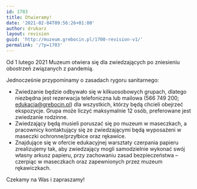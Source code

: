 ```yaml
---
id: 1703
title: Otwieramy!
date: '2021-02-04T09:56:26+01:00'
author: drukarz
layout: revision
guid: 'http://muzeum.grebocin.pl/1700-revision-v1/'
permalink: '/?p=1703'
---
```


<span class="d2edcug0 hpfvmrgz qv66sw1b c1et5uql oi732d6d ik7dh3pa fgxwclzu a8c37x1j keod5gw0 nxhoafnm aigsh9s9 d3f4x2em fe6kdd0r mau55g9w c8b282yb iv3no6db jq4qci2q a3bd9o3v knj5qynh oo9gr5id" dir="auto">Od 1 lutego 2021 Muzeum otwiera się dla zwiedzających po zniesieniu obostrzeń związanych z pandemią.</span>

Jednocześnie przypominamy o zasadach rygoru sanitarnego:

- Zwiedzanie będzie odbywało się w kilkuosobowych grupach, dlatego niezbędna jest rezerwacja telefoniczna lub mailowa (566 749 200; edukacja@grebocin.pl) dla wszystkich, którzy będą chcieli obejrzeć ekspozycje. Grupa może liczyć maksymalnie 12 osób, preferowane jest zwiedzanie rodzinne.
- Zwiedzający będą musieli poruszać się po muzeum w maseczkach, a pracownicy kontaktujący się ze zwiedzającymi będą wyposażeni w maseczki ochronne/przyłbice oraz rękawice.
- Znajdujące się w ofercie edukacyjnej warsztaty czerpania papieru zrealizujemy tak, aby zwiedzający mogli samodzielnie wykonać swój własny arkusz papieru, przy zachowaniu zasad bezpieczeństwa – czerpiąc w maseczkach oraz zapewnionych przez muzeum rękawiczkach.

Czekamy na Was i zapraszamy!